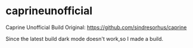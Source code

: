 # caprineunofficial
Caprine Unofficial Build
Original:
https://github.com/sindresorhus/caprine

Since the latest build dark mode doesn't work,so I made a build.
